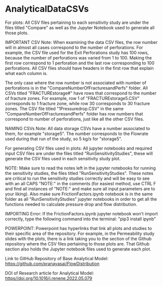 # AnalyticalDataCSVs

For plots: All CSV files pertaining to each sensitivity study are under the files titled "Compare" as well as the Jupyter Notebook used to generate all those plots.

IMPORTANT CSV Note: When examining the data CSV files, the row number will in almost all cases correspond to the number of perforations. For example, the CSV file used for the Exit Perforations study has 100 rows, because the number of perforations was varied from 1 to 100. Making the first row correspond to 1 perforation and the last row corresponding to 100 perforations.  All CSV files should have headers in the first row that explain what each column is.

The only case where the row number is not associated with number of perforations is in the "CompareNumberOfFracturesandPerfs" folder. All CSVs titled "FRACTUREstorage#" have rows that correspond to the number of fracture zones. For example, row 1 of "FRACTUREstorage5.CSV" corresponds to 1 fracture zone, while row 30 corresponds to 30 fracture zones. The CSV file titled "1Pressuredrop.CSV" in the same "CompareNumberOfFracturesandPerfs" folder has row numbers that correspond to number of perforations, just like all the other CSV files.

NAMING CSVs Note: All data storage CSVs have a number associated to them, for example "storage5". The number corresponds to the Flowrate used during that run of the study, so 5 kg/s for "storage5".

For generating CSV files used in plots: All jupyter notebooks and required input CSV files are under the files titled "RunSensitivityStudies", these will generate the CSV files used in each sensitivity study plot.

NOTE: Make sure to read the notes left in the jupyter notebooks for running the sensitivity studies, the files titled "RunSensitivityStudies". These notes are critical to run the sensitivity studies correctly and will be easy to see with an all CAPS "NOTE:" in the comments (for easiest method, use CTRL F and find all instances of "NOTE:" and make sure all input parameters are to your liking). Also make sure FrictionFactors.ipynb notebook is in the same folder as all "RunSensitivityStudies" jupyter notebooks in order to get all the functions needed to calculate pressure drop and flow distribution. 

IMPORTING Error: If the FrictionFactors.ipynb jupyter notebook won't import correctly, type the following command into the terminal: "pip3 install ipynb"

POWERPOINT: Powerpoint has hyperlinks that link all plots and studies to their specific area of the repository. For example, in the Permeability study slides with the plots, there is a link taking you to the section of the Github repository where the CSV files pertaining to those plots are. That Github section also holds the Jupyter notebook files used to generate each plot.

Link to GitHub Repository of Base Analytical Model: https://github.com/pranayasai/FlowDistribution

DOI of Research article for Analytical Model: [https//doi.org/10.1016/j.renene.2022.05.079](https://doi.org/10.1016/j.renene.2022.05.079)
